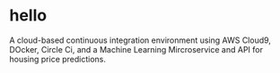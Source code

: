 # hello
A cloud-based continuous integration environment using AWS Cloud9, DOcker, Circle Ci, and a Machine Learning Mircroservice and API for housing price predictions.

